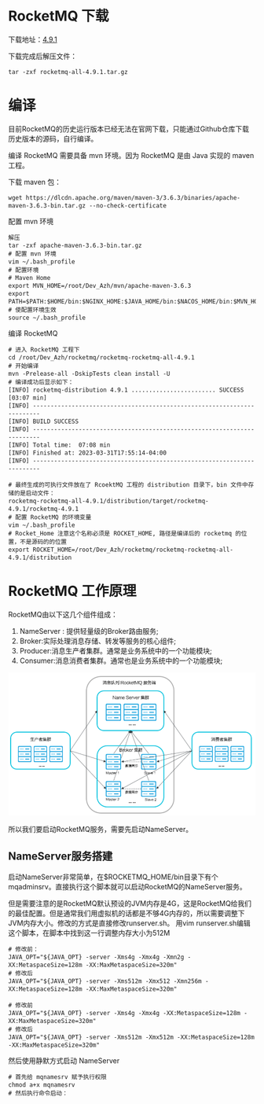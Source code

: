 # RocketMQ 下载
下载地址：[4.9.1](https://github.com/apache/rocketmq/archive/refs/tags/rocketmq-all-4.9.1.tar.gz)

下载完成后解压文件：
```shell
tar -zxf rocketmq-all-4.9.1.tar.gz 
```

# 编译
目前RocketMQ的历史运行版本已经无法在官网下载，只能通过Github仓库下载 历史版本的源码，自行编译。

编译 RocketMQ 需要具备 mvn 环境。因为 RocketMQ 是由 Java 实现的 maven 工程。

下载 maven 包：
```shell
wget https://dlcdn.apache.org/maven/maven-3/3.6.3/binaries/apache-maven-3.6.3-bin.tar.gz --no-check-certificate
```
配置 mvn 环境
```shell
解压
tar -zxf apache-maven-3.6.3-bin.tar.gz 
# 配置 mvn 环境
vim ~/.bash_profile
# 配置环境
# Maven Home
export MVN_HOME=/root/Dev_Azh/mvn/apache-maven-3.6.3
export PATH=$PATH:$HOME/bin:$NGINX_HOME:$JAVA_HOME/bin:$NACOS_HOME/bin:$MVN_HOME/bin
# 使配置环境生效
source ~/.bash_profile
```

编译 RocketMQ
```shell
# 进入 RocketMQ 工程下
cd /root/Dev_Azh/rocketmq/rocketmq-rocketmq-all-4.9.1
# 开始编译
mvn -Prelease-all -DskipTests clean install -U
# 编译成功后显示如下：
[INFO] rocketmq-distribution 4.9.1 ........................ SUCCESS [03:07 min]
[INFO] ------------------------------------------------------------------------
[INFO] BUILD SUCCESS
[INFO] ------------------------------------------------------------------------
[INFO] Total time:  07:08 min
[INFO] Finished at: 2023-03-31T17:55:14-04:00
[INFO] ------------------------------------------------------------------------

# 最终生成的可执行文件放在了 RcoektMQ 工程的 distribution 目录下，bin 文件中存储的是启动文件：
rocketmq-rocketmq-all-4.9.1/distribution/target/rocketmq-4.9.1/rocketmq-4.9.1
# 配置 RocketMQ 的环境变量
vim ~/.bash_profile
# Rocket_Home 注意这个名称必须是 ROCKET_HOME, 路径是编译后的 rocketmq 的位置，不是源码的的位置
export ROCKET_HOME=/root/Dev_Azh/rocketmq/rocketmq-rocketmq-all-4.9.1/distribution
```
# RocketMQ 工作原理
RocketMQ由以下这几个组件组成：
1. NameServer : 提供轻量级的Broker路由服务;
2. Broker:实际处理消息存储、转发等服务的核心组件;
3. Producer:消息生产者集群。通常是业务系统中的一个功能模块;
4. Consumer:消息消费者集群。通常也是业务系统中的一个功能模块;

![](../photo/1.RocketMQ组件说明.png)

所以我们要启动RocketMQ服务，需要先启动NameServer。

## NameServer服务搭建
启动NameServer非常简单，在$ROCKETMQ_HOME/bin目录下有个 mqadminsrv。直接执行这个脚本就可以启动RocketMQ的NameServer服务。

但是需要注意的是RocketMQ默认预设的JVM内存是4G，这是RocketMQ给我们的最佳配置。但是通常我们用虚拟机的话都是不够4G内存的，所以需要调整下
JVM内存大小。修改的方式是直接修改runserver.sh。 用vim runserver.sh编辑这个脚本，在脚本中找到这一行调整内存大小为512M
```shell
# 修改前：
JAVA_OPT="${JAVA_OPT} -server -Xms4g -Xmx4g -Xmn2g -XX:MetaspaceSize=128m -XX:MaxMetaspaceSize=320m"
# 修改后
JAVA_OPT="${JAVA_OPT} -server -Xms512m -Xmx512 -Xmn256m -XX:MetaspaceSize=128m -XX:MaxMetaspaceSize=320m"

# 修改前
JAVA_OPT="${JAVA_OPT} -server -Xms4g -Xmx4g -XX:MetaspaceSize=128m -XX:MaxMetaspaceSize=320m"
# 修改后
JAVA_OPT="${JAVA_OPT} -server -Xms512m -Xmx512m -XX:MetaspaceSize=128m -XX:MaxMetaspaceSize=320m"
```
然后使用静默方式启动 NameServer
```shell
# 首先给 mqnamesrv 赋予执行权限
chmod a+x mqnamesrv
# 然后执行命令启动：

```




